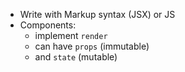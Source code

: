 * Write with Markup syntax (JSX) or JS
* Components:
  * implement `render`
  * can have `props` (immutable)
  * and `state` (mutable)